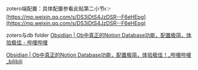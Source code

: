 zotero端配置：具体配置参看此贴第二小节👉[https://mp.weixin.qq.com/s/DS3iDtS4JzDSR--F6eHEpg](https://mp.weixin.qq.com/s/DS3iDtS4JzDSR--F6eHEpg)

zotero与db folder
[Obsidian | Ob中真正的Notion Database功能，配置极简，体验极佳 - 哔哩哔哩](https://www.bilibili.com/read/cv19518130?spm_id_from=333.999.0.0)

[Obsidian | Ob中真正的Notion Database功能，配置极简，体验极佳！_哔哩哔哩_bilibili](https://www.bilibili.com/video/BV1ue411V72E/?spm_id_from=333.999.0.0&vd_source=ae70416512bcca9aa2a318726885ed8a)
